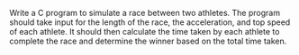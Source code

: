 Write a C program to simulate a race between two athletes. The program should take input for the length of the race, the acceleration, and top speed of each athlete. 
It should then calculate the time taken by each athlete to complete the race and determine the winner based on the total time taken.
